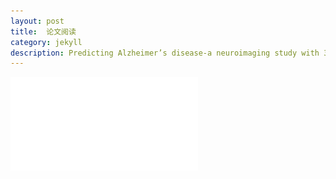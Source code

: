 ```yaml
---
layout: post
title:  论文阅读
category: jekyll 
description: Predicting Alzheimer’s disease-a neuroimaging study with 3D convolutional neural networks
---
```



![](../assets/img/dl/1.pdf)

